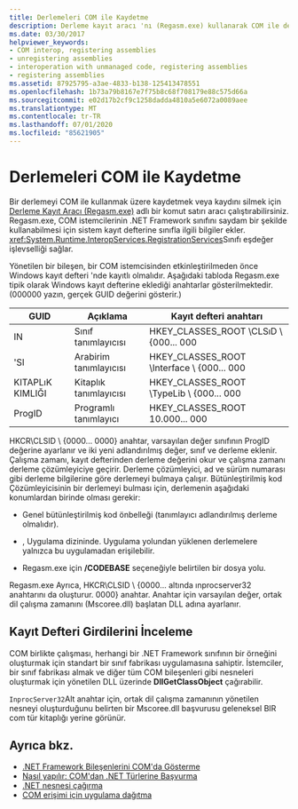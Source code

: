```yaml
---
title: Derlemeleri COM ile Kaydetme
description: Derleme kayıt aracı 'nı (Regasm.exe) kullanarak COM ile derlemeleri kaydetme veya kaydını silme. Bu, sistem kayıt defterine sınıf hakkında bilgi ekler.
ms.date: 03/30/2017
helpviewer_keywords:
- COM interop, registering assemblies
- unregistering assemblies
- interoperation with unmanaged code, registering assemblies
- registering assemblies
ms.assetid: 87925795-a3ae-4833-b138-125413478551
ms.openlocfilehash: 1b73a79b8167e7f75b8c68f708179e88c575d66a
ms.sourcegitcommit: e02d17b2cf9c1258dadda4810a5e6072a0089aee
ms.translationtype: MT
ms.contentlocale: tr-TR
ms.lasthandoff: 07/01/2020
ms.locfileid: "85621905"
---
```

# <a name="registering-assemblies-with-com"></a>Derlemeleri COM ile Kaydetme
Bir derlemeyi COM ile kullanmak üzere kaydetmek veya kaydını silmek için [Derleme Kayıt Aracı (Regasm.exe)](../tools/regasm-exe-assembly-registration-tool.md) adlı bir komut satırı aracı çalıştırabilirsiniz. Regasm.exe, COM istemcilerinin .NET Framework sınıfını saydam bir şekilde kullanabilmesi için sistem kayıt defterine sınıfla ilgili bilgiler ekler. <xref:System.Runtime.InteropServices.RegistrationServices>Sınıfı eşdeğer işlevselliği sağlar.  
  
 Yönetilen bir bileşen, bir COM istemcisinden etkinleştirilmeden önce Windows kayıt defteri 'nde kayıtlı olmalıdır. Aşağıdaki tabloda Regasm.exe tipik olarak Windows kayıt defterine eklediği anahtarlar gösterilmektedir. (000000 yazın, gerçek GUID değerini gösterir.)  
  
|GUID|Açıklama|Kayıt defteri anahtarı|  
|----------|-----------------|------------------|  
|IN|Sınıf tanımlayıcısı|HKEY_CLASSES_ROOT \CLSıD \\ {000... 000|  
|'SI|Arabirim tanımlayıcısı|HKEY_CLASSES_ROOT \Interface \\ {000... 000|  
|KITAPLıK KIMLIĞI|Kitaplık tanımlayıcısı|HKEY_CLASSES_ROOT \TypeLib \\ {000... 000|  
|ProgID|Programlı tanımlayıcı|HKEY_CLASSES_ROOT 10.000... 000|  
  
 HKCR\CLSID \\ {0000... 0000} anahtar, varsayılan değer sınıfının ProgID değerine ayarlanır ve iki yeni adlandırılmış değer, sınıf ve derleme eklenir. Çalışma zamanı, kayıt defterinden derleme değerini okur ve çalışma zamanı derleme çözümleyiciye geçirir. Derleme çözümleyici, ad ve sürüm numarası gibi derleme bilgilerine göre derlemeyi bulmaya çalışır. Bütünleştirilmiş kod Çözümleyicisinin bir derlemeyi bulması için, derlemenin aşağıdaki konumlardan birinde olması gerekir:  
  
- Genel bütünleştirilmiş kod önbelleği (tanımlayıcı adlandırılmış derleme olmalıdır).  
  
- , Uygulama dizininde. Uygulama yolundan yüklenen derlemelere yalnızca bu uygulamadan erişilebilir.  
  
- Regasm.exe için **/CODEBASE** seçeneğiyle belirtilen bir dosya yolu.  
  
 Regasm.exe Ayrıca, HKCR\CLSID \\ {0000... altında ınprocserver32 anahtarını da oluşturur. 0000} anahtar. Anahtar için varsayılan değer, ortak dil çalışma zamanını (Mscoree.dll) başlatan DLL adına ayarlanır.  
  
## <a name="examining-registry-entries"></a>Kayıt Defteri Girdilerini İnceleme  
 COM birlikte çalışması, herhangi bir .NET Framework sınıfının bir örneğini oluşturmak için standart bir sınıf fabrikası uygulamasına sahiptir. İstemciler, bir sınıf fabrikası almak ve diğer tüm COM bileşenleri gibi nesneleri oluşturmak için yönetilen DLL üzerinde **DllGetClassObject** çağırabilir.  
  
 `InprocServer32`Alt anahtar için, ortak dil çalışma zamanının yönetilen nesneyi oluşturduğunu belirten bir Mscoree.dll başvurusu geleneksel BIR com tür kitaplığı yerine görünür.  
  
## <a name="see-also"></a>Ayrıca bkz.

- [.NET Framework Bileşenlerini COM'da Gösterme](exposing-dotnet-components-to-com.md)
- [Nasıl yapılır: COM'dan .NET Türlerine Başvurma](how-to-reference-net-types-from-com.md)
- [.NET nesnesi çağırma](https://docs.microsoft.com/previous-versions/dotnet/netframework-4.0/8hw8h46b(v=vs.100))
- [COM erişimi için uygulama dağıtma](https://docs.microsoft.com/previous-versions/dotnet/netframework-4.0/c2850st8(v=vs.100))
